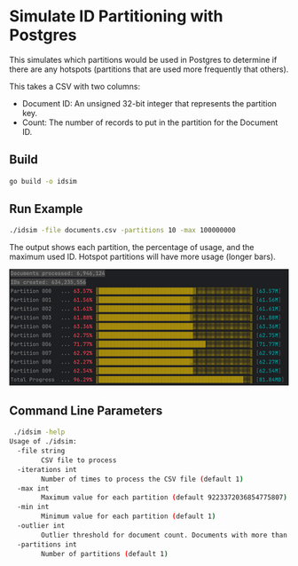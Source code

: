 # Simulate ID Partitioning with Postgres

This simulates which partitions would be used in Postgres
to determine if there are any hotspots (partitions that are 
used more frequently that others).

This takes a CSV with two columns:

- Document ID: An unsigned 32-bit integer that represents the
  partition key.
- Count: The number of records to put in the partition for
  the Document ID.

## Build

```bash
go build -o idsim
```

## Run Example

```bash
./idsim -file documents.csv -partitions 10 -max 100000000
```

The output shows each partition, the percentage of usage, and the
maximum used ID. Hotspot partitions will have more usage (longer bars).

![img.png](img.png)

## Command Line Parameters

```bash
 ./idsim -help                                                          
Usage of ./idsim:
  -file string
        CSV file to process
  -iterations int
        Number of times to process the CSV file (default 1)
  -max int
        Maximum value for each partition (default 9223372036854775807)
  -min int
        Minimum value for each partition (default 1)
  -outlier int
        Outlier threshold for document count. Documents with more than this count are logged and skipped. (default 9223372036854775807)
  -partitions int
        Number of partitions (default 1)
```